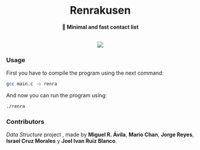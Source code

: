 <div align="center">
<h1>Renrakusen</h1>
<b>👥 Minimal and fast contact list</b>
</div>

<br>

<p align="center">
  <img src="https://raw.githubusercontent.com/migueravila/Renrakusen/main/assets/header.png">
</p>

### Usage

First you have to compile the program using the next command:

```sh
gcc main.c -o renra
```

And now you can run the program using:

```sh
./renra
```

### Contributors

_Data Structure_ project , made by **Miguel R. Ávila**, **Mario Chan**, **Jorge Reyes**, **Israel Cruz Morales** y **Joel Ivan Ruiz Blanco**.
